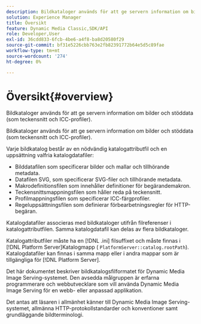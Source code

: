 ```yaml
---
description: Bildkataloger används för att ge servern information om bilder och stöddata (som teckensnitt och ICC-profiler).
solution: Experience Manager
title: Översikt
feature: Dynamic Media Classic,SDK/API
role: Developer,User
exl-id: 36cdd833-6fcb-4be6-a4f8-ba8d20580f29
source-git-commit: bf31e5226cbb763e2fb82391772b64e5d5c89fae
workflow-type: tm+mt
source-wordcount: '274'
ht-degree: 0%

---
```


# Översikt{#overview}

Bildkataloger används för att ge servern information om bilder och stöddata (som teckensnitt och ICC-profiler).

Bildkataloger används för att ge servern information om bilder och stöddata (som teckensnitt och ICC-profiler).

Varje bildkatalog består av en nödvändig katalogattributfil och en uppsättning valfria katalogdatafiler:

* Bilddatafilen som specificerar bilder och mallar och tillhörande metadata.
* Datafilen SVG, som specificerar SVG-filer och tillhörande metadata.
* Makrodefinitionsfilen som innehåller definitioner för begärandemakron.
* Teckensnittsmappningsfilen som håller reda på teckensnitt.
* Profilmappningsfilen som specificerar ICC-färgprofiler.
* Regeluppsättningsfilen som definierar förbearbetningsregler för HTTP-begäran.

Katalogdatafiler associeras med bildkataloger utifrån filreferenser i katalogattributfilen. Samma katalogdatafil kan delas av flera bildkataloger.

Katalogattributfiler måste ha en [!DNL .ini] filsuffixet och måste finnas i [!DNL Platform Server]Katalogmapp ( `PlatformServer::catalog.rootPath`). Katalogdatafiler kan finnas i samma mapp eller i andra mappar som är tillgängliga för [!DNL Platform Server].

Det här dokumentet beskriver bildkatalogsfilformatet för Dynamic Media Image Serving-systemet. Den avsedda målgruppen är erfarna programmerare och webbutvecklare som vill använda Dynamic Media Image Serving för en webb- eller anpassad applikation.

Det antas att läsaren i allmänhet känner till Dynamic Media Image Serving-systemet, allmänna HTTP-protokollstandarder och konventioner samt grundläggande bildterminologi.
